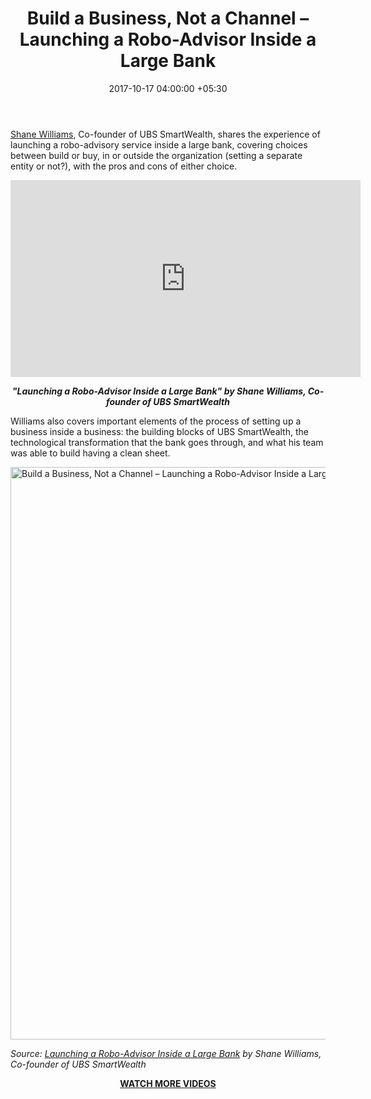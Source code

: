 ﻿---
title: Build a Business, Not a Channel – Launching a Robo-Advisor Inside a Large Bank
date: 2017-10-17 04:00:00 +05:30
tags:
- Asia
- Europe
- insights
- US
Image: "/uploads/interview.jpg"
Description: Shane Williams, Co-founder of UBS SmartWealth, shares the experience
  of launching a robo-advisory service inside a large bank.
Person: Elena Mesropyan
category:
- BankTech
- InvestTech
- Retail Banking
- WealthTech
- Banking
- Insights
- Robo-advisors
Markets:
- Asia
- Europe
- insights
- US
type: post
status: publish
layout: post
---

<p><a href="https://www.linkedin.com/in/shane-smartwealth/">Shane Williams</a>, Co-founder of UBS SmartWealth, shares the experience of launching a robo-advisory service inside a large bank, covering choices between build or buy, in or outside the organization (setting a separate entity or not?), with the pros and cons of either choice. </p>
<div align="center"><iframe src="https://www.youtube.com/embed/DnvQktJXpMY" width="560" height="315" frameborder="0" allowfullscreen="allowfullscreen"></iframe></div>
<p style="text-align: center;"><strong><i>"Launching a Robo-Advisor Inside a Large Bank"
by Shane Williams, Co-founder of UBS SmartWealth</i></strong></p>
<p>Williams also covers important elements of the process of setting up a business inside a business: the building blocks of UBS SmartWealth, the technological transformation that the bank goes through, and what his team was able to build having a clean sheet. </p>
<p><img class="aligncenter size-full wp-image-28171" src="https://s3-us-west-2.amazonaws.com/go-medici/uploads/2017/10/V.png" alt="Build a Business, Not a Channel – Launching a Robo-Advisor Inside a Large Bank [Video]" width="1600" height="916" /></p>
<p><i>Source: </i><a href="https://www.youtube.com/watch?v=DnvQktJXpMY"><i>Launching a Robo-Advisor Inside a Large Bank</i></a><i> by Shane Williams, Co-founder of UBS SmartWealth</i></p>
<p style="text-align: center;"><strong><a href="https://letstalkpayments.com/?s=Video">WATCH MORE VIDEOS</a></strong></p>
